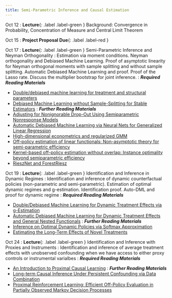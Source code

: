 ```yaml
---
title: Semi-Parametric Inference and Causal Estimation
---
```


Oct 12
: **Lecture**{: .label .label-green } Background: Convergence in Probability, Concentration of Measure and Central Limit Theorem

Oct 15
: **Project Proposal Due**{: .label .label-red }

Oct 17
: **Lecture**{: .label .label-green } Semi-Parametric Inference and Neyman Orthogonality
: Estimation via moment conditions. Neyman orthogonality and Debiased Machine Learning. Proof of asymptotic linearity for Neyman orthogonal moments with sample splitting and without sample splitting. Automatic Debiased Machine Learning and proof. Proof of the Lasso rate. Discuss the multiplier bootstrap for joint inference.
: ***Required Reading Materials***
- [Double/debiased machine learning for treatment and structural parameters](https://academic.oup.com/ectj/article/21/1/C1/5056401)
- [Debiased Machine Learning without Sample-Splitting for Stable Estimators](https://arxiv.org/abs/2206.01825)
: ***Further Reading Materials***
- [Adjusting for Nonignorable Drop-Out Using Semiparametric Nonresponse Models](https://www.jstor.org/stable/2669923)
- [Automatic Debiased Machine Learning via Neural Nets for Generalized Linear Regression](https://arxiv.org/abs/2104.14737)
- [High-dimensional econometrics and regularized GMM](https://arxiv.org/pdf/1806.01888.pdf)
- [Off-policy estimation of linear functionals: Non-asymptotic theory for semi-parametric efficiency](https://arxiv.org/abs/2209.13075)
- [Kernel-based off-policy estimation without overlap: Instance optimality beyond semiparametric efficiency](https://arxiv.org/abs/2301.06240)
- [RieszNet and ForestRiesz](https://proceedings.mlr.press/v162/chernozhukov22a/chernozhukov22a.pdf)


Oct 19
: **Lecture**{: .label .label-green } Identification and Inference in Dynamic Regimes
: Identification and inference of dynamic counterfactual policies (non-parametric and semi-parametric). Estimation of optimal dynamic regimes and g-estimation. Identification proof. Auto-DML and proof for dynamic regime
: ***Required Reading Materials***
- [Double/Debiased Machine Learning for Dynamic Treatment Effects via g-Estimation](https://arxiv.org/pdf/2002.07285.pdf)
- [Automatic Debiased Machine Learning for Dynamic Treatment Effects and General Nested Functionals](https://arxiv.org/abs/2203.13887)
: ***Further Reading Materials***
- [Inference on Optimal Dynamic Policies via Softmax Approximation](https://arxiv.org/abs/2303.04416)
- [Estimating the Long-Term Effects of Novel Treatments](https://arxiv.org/abs/2103.08390)

Oct 24
: **Lecture**{: .label .label-green } Identification and Inference with Proxies and Instruments
: Identification and inference of average treatment effects with unobserved confounding when we have access to either proxy controls or instrumental varialbes
: ***Required Reading Materials***
- [An Introduction to Proximal Causal Learning](https://arxiv.org/abs/2009.10982)
: ***Further Reading Materials***
- [Long-term Causal Inference Under Persistent Confounding via Data Combination](https://arxiv.org/abs/2202.07234)
- [Proximal Reinforcement Learning: Efficient Off-Policy Evaluation in Partially Observed Markov Decision Processes](https://arxiv.org/abs/2110.15332)